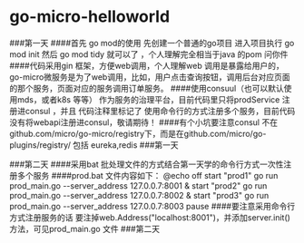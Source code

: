 # go-micro-helloworld
###第一天
####首先 go mod的使用  先创建一个普通的go项目 进入项目执行 go mod init 然后 go mod tidy 就可以了 ，个人理解完全相当于java 的pom 问你件
####代码采用gin 框架，方便web调用，个人理解web 调用是暴露给用户的，go-micro微服务是为了web调用，比如，用户点击查询按钮，调用后台对应页面的那个服务，页面对应的服务调用订单服务。
####使用consuul（也可以默认使用mds，或者k8s 等等） 作为服务的治理平台，目前代码里只将prodService 注册进consul ，并且 代码注释里标记了 使用命令行的方式注册多个服务，目前代码没有将webapi注册进consul，敬请期待！
####有个小坑要注意consul 不在github.com/micro/go-micro/registry下，而是在github.com/micro/go-plugins/registry/ 包括 eureka,redis
###第一天

###第二天
####采用bat 批处理文件的方式结合第一天学的命令行方式一次性注册多个服务
####prod.bat 文件内容如下：
@echo off
start "prod1" go run  prod_main.go --server_address 127.0.0.7:8001 &
start "prod2" go run  prod_main.go --server_address 127.0.0.7:8002 &
start "prod3" go run  prod_main.go --server_address 127.0.0.7:8003
pause
####要注意采用命令行方式注册服务的话 要注掉web.Address("localhost:8001")，并添加server.init()方法，可见prod_main.go 文件
###第二天